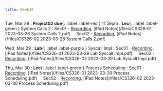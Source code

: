 ```yaml
---
title: Week10
---
```


Tue, Mar 28
: **Project02 due**{: .label .label-red } 11:59pm
: **Lec**{: .label .label-green } System Calls 2
: Sec01 - [Recording](https://usfca.zoom.us/rec/share/InHJVEz8Y5HYJXF-E9yXPBwkiF3k50M9dVbiRKAHpMPbn1DstpyDbagFcX5-ZcU.JNUvduEfY53CX8nX?startTime=1680016110000),
          [iPad Notes](/files/CS326-01 2023-03-28 System Calls 2.pdf)
&nbsp; &nbsp;
Sec02 - [Recording](https://usfca.zoom.us/rec/share/JJLkpMZ-EaKXbw9Fo8c8V6qojSgTiXDmP1WNe-KcFD0-rnln3pAnzr1_gNa81sWT.9yKJp3FnEA85sWMO?startTime=1680039819000),
        [iPad Notes](/files/CS326-02 2023-03-28 System Calls 2.pdf)

Wed, Mar 29
: **Lab**{: .label .label-purple } Syscall Impl
: Sec01 - [Recording](https://usfca.zoom.us/rec/share/gLjRHSA2S1KRGOBOYvdluYqmH8My9fuFA8D4zEm_t0tZmpsb9kgDceOpD01uz_y7.J0W8kRhoSzYwha7X?startTime=1680133940000),
        [iPad Notes](/files/CS326-01 2023-03-29 Lab Syscall Impl.pdf)
&nbsp; &nbsp;
Sec02 - [Recording](https://usfca.zoom.us/rec/share/Bm3kzAizDe51645Qym0NZA0c3IqTgl0qzzutMIMD-g683pOfu9S3XtfVqZbiLD5w.1jPfncA74quHSmbh?startTime=1680139480000),
        [iPad Notes](/files/CS326-02 2023-03-29 Lab Syscall Impl.pdf)

Thu, Mar 30
: **Lec**{: .label .label-green } Process Scheduling
: Sec01 - [Recording](https://usfca.zoom.us/rec/share/Qp-w2FhtaSJcdild-4BfnUn38vMb7ee9yIwR7RfVs4ozQFA9nZt9OU9EIkZzVLVN.PvMGu1SLvkIKsEA9?startTime=1680188886000),
          [iPad Notes](/files/CS326-01 2023-03-30 Process Scheduling.pdf)
&nbsp; &nbsp;
Sec02 - [Recording](https://usfca.zoom.us/rec/share/EGD7qS5LXAFltqfAvgwJ6anDBaoq1cTID20ZsNTNtFCel0WxNWINiD26oPuPKETU.2RX4d1PARlj9AdDO?startTime=1680212273000),
        [iPad Notes](/files/CS326-02 2023-03-30 Process Scheduling.pdf)
